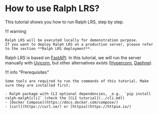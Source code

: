 # How to use Ralph LRS?

This tutorial shows you how to run Ralph LRS, step by step.

!!! warning

    Ralph LRS will be executed locally for demonstration purpose.
    If you want to deploy Ralph LRS on a production server, please refer to the section **Ralph LRS deployment**.

Ralph LRS is based on [FastAPI](https://fastapi.tiangolo.com/).
In this tutorial, we will run the server manually with [Uvicorn](https://www.uvicorn.org/), but other alternatives exists ([Hypercorn](https://pgjones.gitlab.io/hypercorn/), [Daphne](https://github.com/django/daphne)).

!!! info "Prerequisites"

    Some tools are required to run the commands of this tutorial. Make sure they are installed first:

    - Ralph package with CLI optional dependencies, _e.g._ `pip install ralph-malph[cli]` (check the [CLI tutorial](../cli.md))
    - [Docker Compose](https://docs.docker.com/compose/)
    - [curl](https://curl.se/) or [httpie](https://httpie.io/)
